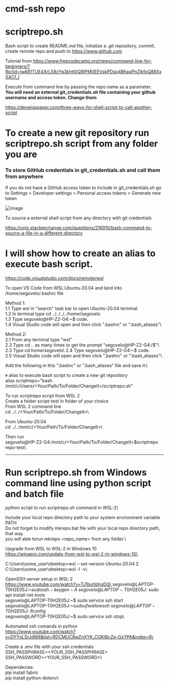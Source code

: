 # cmd-ssh repo

# scriptrepo.sh

Bash script to create README.md file, initialize a .git repository, commit, create remote repo and push to https://www.github.com

Tutorial from https://www.freecodecamp.org/news/command-line-for-beginners/?fbclid=IwAR1TUE4XrL58zYg3khtt0QlRPM0EEVskPDsp4BhagPnZIkfoQ88XxXACf_I

Execute from command line by passing the repo name as a parameter.\
**You will need an external git_credentials.sh file containing your github username and access token. Change them**

https://developpaper.com/three-ways-for-shell-script-to-call-another-script

# To create a new git repository run scriptrepo.sh script from any folder you are

### To store GitHub credentials in git_credentials.sh and call them from anywhere

If you do not have a GitHub access token to include in git_credentials.sh go to Settings > Developer settings > Personal access tokens > Generate new token

![image](https://user-images.githubusercontent.com/44499182/192099446-fd4625c7-8abb-467f-9444-c84403bdaaf1.png)

To source a external shell script from any directory with git credentials

https://unix.stackexchange.com/questions/216910/bash-command-to-source-a-file-in-a-different-directory

# I will show how to create an alias to execute bash script.

https://code.visualstudio.com/docs/remote/wsl

To open VS Code from WSL:Ubuntu-20.04 and land into /home/segovelo/.bashrc file

Method 1:\
1.1 Type wsl in "search" task bar to open Ubunto-20.04 terminal\
1.2 In terminal type cd ../../../../home/segovelo\
1.3 Type segovelo@HP-Z2-G4:~$ code.\
1.4 Visual Studio code will open and then click ".bashrc" or ".bash_aliases"\

Method 2:\
2.1 From any terminal type "wsl"\
2.2 Type cd .. as many times to get the prompt "segovelo@HP-Z2-G4:/$"\
2.3 Type cd home/segovelo\
2.4 Type segovelo@HP-Z2-G4:~$ code.\
2.5 Visual Studio code will open and then click ".bashrc" or ".bash_aliases"\

Add the following in this ".bashrc" or ".bash_aliases" file and save it:\

`#` alias to execute bash script to create a new git repository\
alias scriptrepo="bash /mnt/c/Users/<Your/Path/To/Folder/ChangeIt>/scriptrepo.sh"

To run scriptrepo script from WSL 2\
Create a folder script-test in folder of your choice\
From WSL 2 command line\
cd ../../<Your/Path/To/Folder/ChangeIt>\

From Ubuntu-20.04\
cd ../../mnt/c/<Your/Path/To/Folder/ChangeIt>\

Then run\
segovelo@HP-Z2-G4:/mnt/c/<Your/Path/To/Folder/ChangeIt>$scriptrepo repo-test\

---

# Run scriptrepo.sh from Windows command line using python script and batch file

python script to run scriptrepo.sh command in WSL-2\

Include your local repo directory path to your system environment variable PATH\
Do not forget to modify mkrepo.bat file with your local repo directory path, that way\
you will able torun mkrepo <repo_name> from any folder.\

Upgrade from WSL to WSL-2 in Windows 10\
https://winaero.com/update-from-wsl-to-wsl-2-in-windows-10\

C:\Users\some_user\desktop>wsl --set-version Ubuntu-20.04 2\
C:\Users\some_user\desktop>wsl -l -v\

OpenSSH server setup in WSL-2\
https://www.youtube.com/watch?v=TJ1buhbhgDQ\
segovelo@LAPTOP-T0H2E05J:~$sudo ssh-keygen -A\
segovelo@LAPTOP-T0H2E05J:~$sudo apt install net-tools\
segovelo@LAPTOP-T0H2E05J:~$ sudo service ssh start\
segovelo@LAPTOP-T0H2E05J:~$sudo ufw allow ssh\
segovelo@LAPTOP-T0H2E05J:~$ifconfig\
segovelo@LAPTOP-T0H2E05J:~$ sudo service ssh stop\

Automated ssh comands in python\
https://www.youtube.com/watch?v=DYYxLSrJdW8&list=RDCMUC8wZnXYK_CGKlBcZp-GxYPA&index=8\

Create a .env file with your ssh credentials\
SSH_PASSPHRASE=<YOUR_SSH_PASSPHRASE>\
SSH_PASSWORD=<YOUR_SSH_PASSWORD>\

Dependecies:\
pip install fabric\
pip install python-dotenv\
